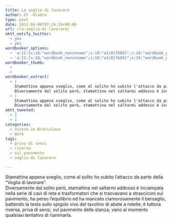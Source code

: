```yaml
---
title: La voglia di lavorare
author: El -Glabro
type: post
date: 2011-04-06T07:24:28+00:00
url: /la-voglia-di-lavorare/
aktt_notify_twitter:
  - yes
  - yes
wordbooker_options:
  - 'a:11:{s:18:"wordbook_noncename";s:10:"a1c81f6661";s:18:"wordbook_page_post";s:4:"-100";s:18:"wordbook_orandpage";s:1:"2";s:23:"wordbook_default_author";s:1:"1";s:23:"wordbook_extract_length";s:3:"300";s:19:"wordbook_actionlink";s:3:"300";s:26:"wordbooker_publish_default";s:2:"on";s:27:"wordbooker_publish_override";s:2:"on";s:18:"wordbook_attribute";s:17:"News@T-hoster.com";s:29:"wordbooker_status_update_text";s:35:": New blog post :  %title% - %link%";s:20:"wordbook_comment_get";s:2:"on";}'
  - 'a:11:{s:18:"wordbook_noncename";s:10:"a1c81f6661";s:18:"wordbook_page_post";s:4:"-100";s:18:"wordbook_orandpage";s:1:"2";s:23:"wordbook_default_author";s:1:"1";s:23:"wordbook_extract_length";s:3:"300";s:19:"wordbook_actionlink";s:3:"300";s:26:"wordbooker_publish_default";s:2:"on";s:27:"wordbooker_publish_override";s:2:"on";s:18:"wordbook_attribute";s:17:"News@T-hoster.com";s:29:"wordbooker_status_update_text";s:35:": New blog post :  %title% - %link%";s:20:"wordbook_comment_get";s:2:"on";}'
wordbooker_thumb:
  - 
  - 
wordbooker_extract:
  - |
    Stamattina appena sveglio, come al solito ho subito l'attacco da parte della "Voglia di lavorare".
    Diversamente dal solito però, stamattina nel saltarmi addosso è inciampata nella serie di cavi di rete e trasformatori che si traovavano a strasciconi sul pavimento, ha perso l'equilibrio ed ha ma ...
  - |
    Stamattina appena sveglio, come al solito ho subito l'attacco da parte della "Voglia di lavorare".
    Diversamente dal solito però, stamattina nel saltarmi addosso è inciampata nella serie di cavi di rete e trasformatori che si traovavano a strasciconi sul pavimento, ha perso l'equilibrio ed ha ma ...
aktt_tweeted:
  - 1
  - 1
categories:
  - Vivere in Bratislava
  - Work
tags:
  - priva di sensi
  - riversa
  - sul pavimento
  - voglia di lavorare

---
```

Stamattina appena sveglio, come al solito ho subito l&#8217;attacco da parte della &#8220;Voglia di lavorare&#8221;.  
Diversamente dal solito però, stamattina nel saltarmi addosso è inciampata nella serie di cavi di rete e trasformatori che si traovavano a strasciconi sul pavimento, ha perso l&#8217;equilibrio ed ha mancato clamorosamente il bersaglio, battendo la testa sullo spigolo vivo del tavolino di abete a rotelle; è tuttora riversa, priva di sensi, sul pavimento della stanza; vano al momento qualsiasi tentativo di rianimarla.
